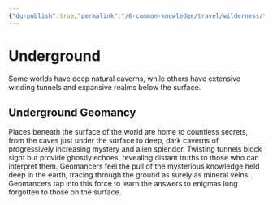 ```yaml
---
{"dg-publish":true,"permalink":"/6-common-knowledge/travel/wilderness/terrain-types/underground/","noteIcon":""}
---
```


# Underground

Some worlds have deep natural caverns, while others have extensive winding tunnels and expansive realms below the surface.

## Underground Geomancy 

Places beneath the surface of the world are home to countless secrets, from the caves just under the surface to deep, dark caverns of progressively increasing mystery and alien splendor. Twisting tunnels block sight but provide ghostly echoes, revealing distant truths to those who can interpret them. Geomancers feel the pull of the mysterious knowledge held deep in the earth, tracing through the ground as surely as mineral veins. Geomancers tap into this force to learn the answers to enigmas long forgotten to those on the surface.
